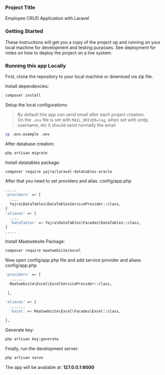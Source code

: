 ### Project Title
Employee CRUD Application with Laravel

### Getting Started
These instructions will get you a copy of the project up and running on your local machine for development and testing purposes. See deployment for notes on how to deploy the project on a live system.

### Running this app Locally

First, clone the repository to your local machine or download via zip file.

Install dependencies:
```bash
composer install
```

Setup the local configurations:
> By default this app can send email after each project creation.  
> On the `.env` file is set with `MAIL_DRIVER=log`, when set with smtp, username, etc it should send normally the email
```bash
cp .env.example .env
```

After database creation:
```bash
php artisan migrate
```
Install datatables package:
 ```bash
 composer require yajra/laravel-datatables-oracle
 ```
 After that you need to set providers and alias.
 config/app.php
  ```bash
 .....
'providers' => [
	....
	Yajra\DataTables\DataTablesServiceProvider::class,
]
'aliases' => [
	....
	'DataTables' => Yajra\DataTables\Facades\DataTables::class,
]
.....
 ```
Install Maatwebsite Package:
```bash
composer require maatwebsite/excel
````
Now open config/app.php file and add service provider and aliase.
config/app.php
```bash
'providers' => [
  .......
  Maatwebsite\Excel\ExcelServiceProvider::class,
 
 ],  

'aliases' => [ 
  .......
  'Excel' => Maatwebsite\Excel\Facades\Excel::class,

], 

````
Generate key:
```bash
php artisan key:generate
````

Finally, run the development server:

```bash
php artisan serve
```

The app will be available at: **127.0.0.1:8000**  
    
